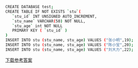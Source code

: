 ```bash
CREATE DATABASE test;
CREATE TABLE IF NOT EXISTS `stu`(
   `stu_id` INT UNSIGNED AUTO_INCREMENT,
   `stu_name` VARCHAR(50) NOT NULL,
   `stu_age` int NOT NULL
   PRIMARY KEY ( `stu_id` )
)
INSERT INTO stu (stu_name, stu_age) VALUES ("张小明",19);
INSERT INTO stu (stu_name, stu_age) VALUES ("陈小宝",20);
INSERT INTO stu (stu_name, stu_age) VALUES ("刘大力",22);
```

[下载参考答案](https://labfile.oss.aliyuncs.com/courses/4380/info-answer.zip)

